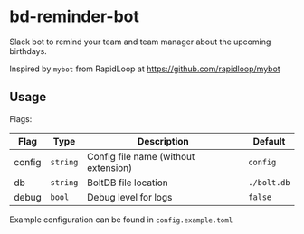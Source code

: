 # bd-reminder-bot

Slack bot to remind your team and team manager about the upcoming birthdays.

Inspired by `mybot` from RapidLoop at <https://github.com/rapidloop/mybot>

## Usage

Flags:

| Flag | Type | Description | Default |
|--------|--------|-------------------------------------|-----------|
| config | `string` | Config file name (without extension) | `config` |
| db | `string` | BoltDB file location | `./bolt.db` |
| debug | `bool` | Debug level for logs | `false` |

Example configuration can be found in `config.example.toml`
